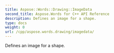 ```yaml
---
title: Aspose::Words::Drawing::ImageData
second_title: Aspose.Words for C++ API Reference
description: Defines an image for a shape. 
type: docs
weight: 0
url: /cpp/aspose.words.drawing/imagedata/
---
```


Defines an image for a shape. 

